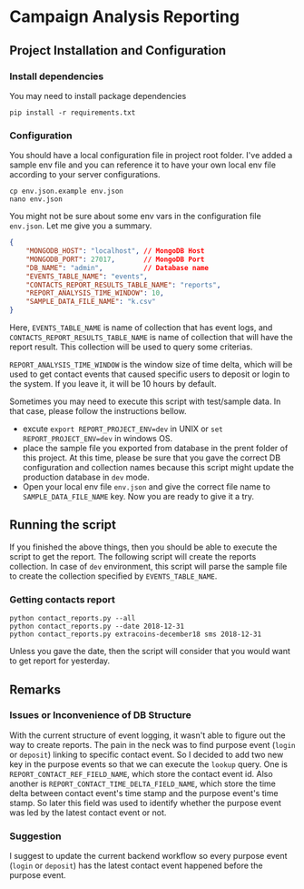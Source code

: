 # Campaign Analysis Reporting

## Project Installation and Configuration
### Install dependencies
You may need to install package dependencies
```
pip install -r requirements.txt
```

### Configuration
You should have a local configuration file in project root folder. I've added a sample env file and you can reference it to have your own local env file according to your server configurations.
```
cp env.json.example env.json
nano env.json
```
You might not be sure about some env vars in the configuration file `env.json`. Let me give you a summary.
```json
{
    "MONGODB_HOST": "localhost", // MongoDB Host
    "MONGODB_PORT": 27017,       // MongoDB Port
    "DB_NAME": "admin",          // Database name
    "EVENTS_TABLE_NAME": "events",
    "CONTACTS_REPORT_RESULTS_TABLE_NAME": "reports",
    "REPORT_ANALYSIS_TIME_WINDOW": 10,
    "SAMPLE_DATA_FILE_NAME": "k.csv"
}
```
Here, `EVENTS_TABLE_NAME` is name of collection that has event logs, and `CONTACTS_REPORT_RESULTS_TABLE_NAME` is name of collection that will have the report result. This collection will be used to query some criterias.

`REPORT_ANALYSIS_TIME_WINDOW` is the window size of time delta, which will be used to get contact events that caused specific users to deposit or login to the system. If you leave it, it will be 10 hours by default.

Sometimes you may need to execute this script with test/sample data. In that case, please follow the instructions bellow.
- excute `export REPORT_PROJECT_ENV=dev` in UNIX or `set REPORT_PROJECT_ENV=dev` in windows OS.
- place the sample file you exported from database in the prent folder of this project. At this time, please be sure that you gave the correct DB configuration and collection names because this script might update the production database in `dev` mode.
- Open your local env file `env.json` and give the correct file name to `SAMPLE_DATA_FILE_NAME` key.
Now you are ready to give it a try.

## Running the script
If you finished the above things, then you should be able to execute the script to get the report. The following script will create the reports collection. In case of `dev` environment, this script will parse the sample file to create the collection specified by `EVENTS_TABLE_NAME`.

### Getting contacts report
```shell
python contact_reports.py --all
python contact_reports.py --date 2018-12-31
python contact_reports.py extracoins-december18 sms 2018-12-31
```
Unless you gave the date, then the script will consider that you would want to get report for yesterday.

## Remarks
### Issues or Inconvenience of DB Structure
With the current structure of event logging, it wasn't able to figure out the way to create reports. The pain in the neck was to find purpose event (`login` or `deposit`) linking to specific contact event. So I decided to add two new key in the purpose events so that we can execute the `lookup` query. One is `REPORT_CONTACT_REF_FIELD_NAME`, which store the contact event id. Also another is `REPORT_CONTACT_TIME_DELTA_FIELD_NAME`, which store the time delta between contact event's time stamp and the purpose event's time stamp. So later this field was used to identify whether the purpose event was led by the latest contact event or not.
### Suggestion
I suggest to update the current backend workflow so every purpose event (`login` or `deposit`) has the latest contact event happened before the purpose event.